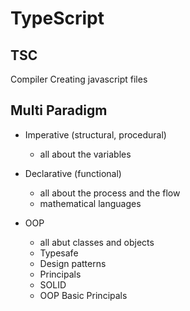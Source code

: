 # TypeScript

## TSC
Compiler
Creating javascript files

## Multi Paradigm

- Imperative (structural, procedural)
  - all about the variables

- Declarative (functional)
  - all about the process and the flow
  - mathematical languages

- OOP
  - all abut classes and objects
  - Typesafe
  - Design patterns
  - Principals
  - SOLID
  - OOP Basic Principals



